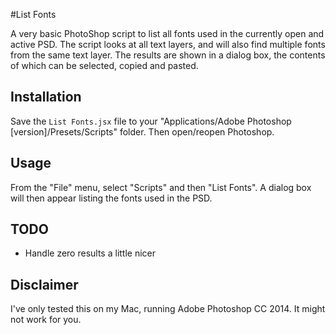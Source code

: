 #List Fonts

A very basic PhotoShop script to list all fonts used in the currently open and active PSD. The script looks at all text layers, and will also find multiple fonts from the same text layer. The results are shown in a dialog box, the contents of which can be selected, copied and pasted. 

## Installation

Save the `List Fonts.jsx` file to your "Applications/Adobe Photoshop [version]/Presets/Scripts" folder. Then open/reopen Photoshop.

## Usage

From the "File" menu, select "Scripts" and then "List Fonts". A dialog box will then appear listing the fonts used in the PSD.

## TODO

* Handle zero results a little nicer

## Disclaimer

I've only tested this on my Mac, running Adobe Photoshop CC 2014. It might not work for you.
